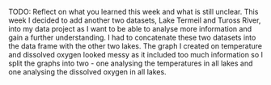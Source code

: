 TODO: Reflect on what you learned this week and what is still unclear.
This week I decided to add another two datasets, Lake Termeil and Tuross River, into my data project as I want to be able to analyse more information and gain a further understanding. I had to concatenate these two datasets into the data frame with the other two lakes. 
The graph I created on temperature and dissolved oxygen looked messy as it included too much information so I split the graphs into two - one analysing the temperatures in all lakes and one analysing the dissolved oxygen in all lakes.